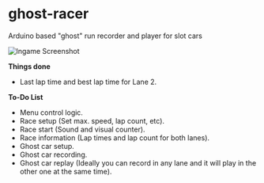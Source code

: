 # ghost-racer

Arduino based "ghost" run recorder and player for slot cars

![Ingame Screenshot](https://pbs.twimg.com/media/Esgf1NiXMAAAdoK?format=jpg&name=large)



**Things done**
* Last lap time and best lap time for Lane 2.

**To-Do List**
* Menu control logic.
* Race setup (Set max. speed, lap count, etc).
* Race start (Sound and visual counter).
* Race information (Lap times and lap count for both lanes).
* Ghost car setup.
* Ghost car recording.
* Ghost car replay (Ideally you can record in any lane and it will play in the other one at the same time).
